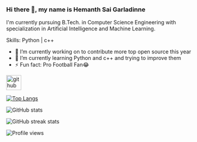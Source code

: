 ### Hi there 👋, my name is Hemanth Sai Garladinne
I'm currently pursuing B.Tech. in Computer Science Engineering with specialization in Artificial Intelligence and Machine Learning.

Skills: Python | c++

- 🔭 I’m currently working on to contribute more top open source this year 
- 🌱 I’m currently learning Python and c++ and trying to improve them 
- ⚡ Fun fact: Pro Football Fan😂 


[<img src='https://cdn.jsdelivr.net/npm/simple-icons@3.0.1/icons/github.svg' alt='github' height='40'>](https://github.com/HemanthSai7)  

[![Top Langs](https://github-readme-stats.vercel.app/api/top-langs/?username=HemanthSai7)](https://github.com/anuraghazra/github-readme-stats)

![GitHub stats](https://github-readme-stats.vercel.app/api?username=HemanthSai7&show_icons=true&count_private=true)  

![GitHub streak stats](https://github-readme-streak-stats.herokuapp.com/?user=HemanthSai7)  

![Profile views](https://gpvc.arturio.dev/HemanthSai7)  
